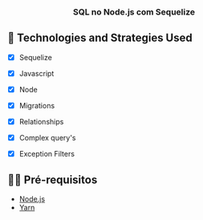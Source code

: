 <h3 align="center">
  SQL no Node.js com Sequelize
</h3>


## 🚀 Technologies and Strategies Used

- [x] Sequelize
- [x] Javascript
- [x] Node
- [x] Migrations
- [x] Relationships
- [x] Complex query's
- [x] Exception Filters


## ✋🏻 Pré-requisitos

- [Node.js](https://nodejs.org/en/)
- [Yarn](https://yarnpkg.com/pt-BR/docs/install)
